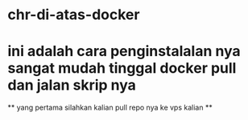 # chr-di-atas-docker
# ini adalah cara penginstalalan nya sangat mudah tinggal docker pull dan jalan skrip nya

** yang pertama silahkan kalian pull repo nya ke vps kalian **
